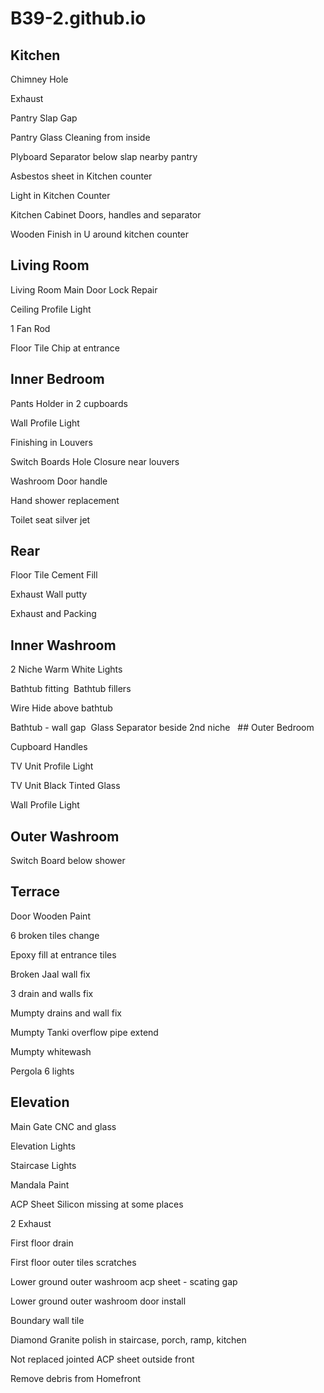 # B39-2.github.io

## Kitchen
Chimney Hole

Exhaust

Pantry Slap Gap

Pantry Glass Cleaning from inside

Plyboard Separator below slap nearby pantry

Asbestos sheet in Kitchen counter

Light in Kitchen Counter

Kitchen Cabinet Doors, handles and separator

Wooden Finish in U around kitchen counter


## Living Room

Living Room Main Door Lock Repair

Ceiling Profile Light

1 Fan Rod 

Floor Tile Chip at entrance

## Inner Bedroom

Pants Holder in 2 cupboards

Wall Profile Light

Finishing in Louvers

Switch Boards Hole Closure near louvers

Washroom Door handle

Hand shower replacement

Toilet seat silver jet


## Rear

Floor Tile Cement Fill

Exhaust Wall putty

Exhaust and Packing


## Inner Washroom

2 Niche Warm White Lights

Bathtub fitting 
Bathtub fillers

Wire Hide above bathtub

Bathtub - wall gap 
Glass Separator beside 2nd niche
  ## Outer Bedroom

Cupboard Handles

TV Unit Profile Light

TV Unit Black Tinted Glass

Wall Profile Light

## Outer Washroom

Switch Board below shower


## Terrace

Door Wooden Paint

6 broken tiles change

Epoxy fill at entrance tiles

Broken Jaal wall fix

3 drain and walls fix

Mumpty drains and wall fix

Mumpty Tanki overflow pipe extend

Mumpty whitewash

Pergola 6 lights

## Elevation

Main Gate CNC and glass

Elevation Lights

Staircase Lights

Mandala Paint

ACP Sheet Silicon missing at some places

2 Exhaust

First floor drain

First floor outer tiles scratches

Lower ground outer washroom acp sheet - scating gap

Lower ground outer washroom door install

Boundary wall tile

Diamond Granite polish in staircase, porch, ramp, kitchen

Not replaced jointed ACP sheet outside front


Remove debris from Homefront